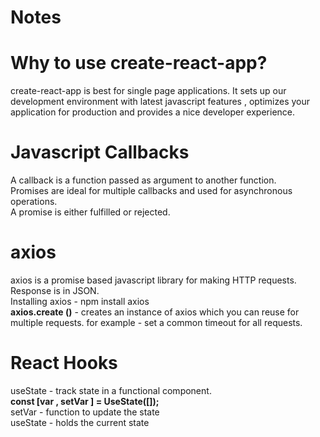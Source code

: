 # Notes
# Why to use create-react-app?
create-react-app is best for single page applications. It sets up our development environment with latest javascript features , optimizes your application for production and provides a nice developer experience.

# Javascript Callbacks
A callback is a function passed as argument to another function.<br>
Promises are ideal for multiple callbacks and used for asynchronous operations.<br>
A promise is either fulfilled or rejected.

# axios
axios is a promise based javascript library for making HTTP requests. Response is in JSON.<br>
Installing axios - npm install axios <br>
**axios.create ()** - creates an instance of axios which you can reuse for multiple requests. for example - set a common timeout for all requests.

# React Hooks
useState - track state in a functional component.<br>
**const [var , setVar ] = UseState([]);** <br>
setVar - function to update the state<br>
useState - holds the current state<br>
